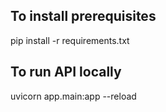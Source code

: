 ## To install prerequisites
pip install -r requirements.txt

## To run API locally
uvicorn app.main:app --reload